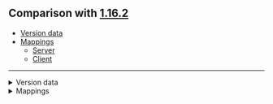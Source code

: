 ## Comparison with [1.16.2](https://github.com/PixiGeko/Minecraft-generated-data/tree/1.16.2)

- [Version data](#version-data)
- [Mappings](#mappings)
  - [Server](#server)
  - [Client](#client)

<hr/>
<details><summary>Version data</summary>
<table><tr><th></th><th align="left">1.16.2</th><th>1.16.3-rc1</th></tr><tr><td>World version</td><td><code>2578</code></td><td><code>2579</code></td></tr><tr><td>Protocol version</td><td><code>751</code></td><td><code>752</code></td></tr></table>
</details>
<details><summary>Mappings</summary>
<h2>Server</h2>










































































































































































































































































































































































































































































































































































































































































































































































































































































































































































































































































































































































































































































































































































































































































































































































































































































































































































































































































































































































































































































































































































<h2>Client</h2>
</details>
